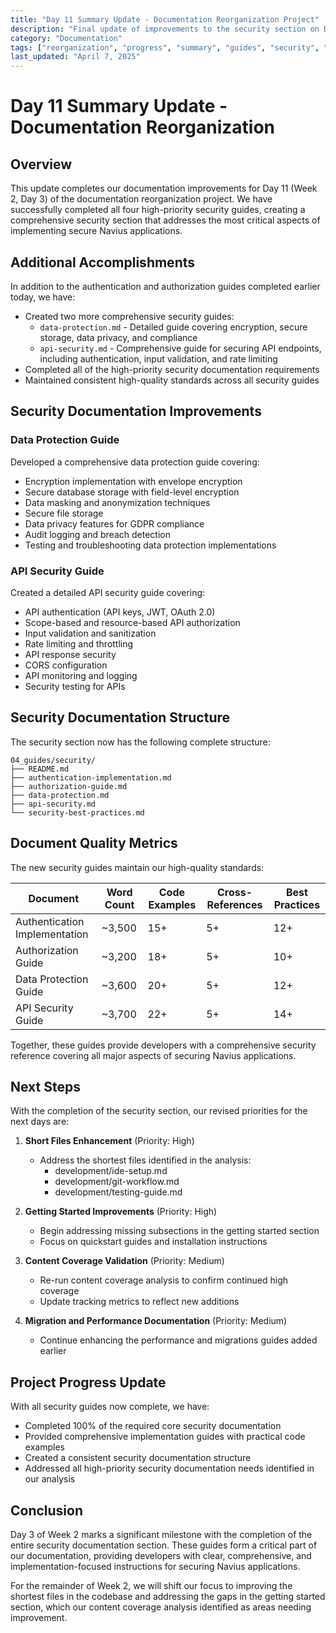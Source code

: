 ```yaml
---
title: "Day 11 Summary Update - Documentation Reorganization Project"
description: "Final update of improvements to the security section on Day 3 of Week 2"
category: "Documentation"
tags: ["reorganization", "progress", "summary", "guides", "security", "data protection", "API security"]
last_updated: "April 7, 2025"
---
```


# Day 11 Summary Update - Documentation Reorganization

## Overview

This update completes our documentation improvements for Day 11 (Week 2, Day 3) of the documentation reorganization project. We have successfully completed all four high-priority security guides, creating a comprehensive security section that addresses the most critical aspects of implementing secure Navius applications.

## Additional Accomplishments

In addition to the authentication and authorization guides completed earlier today, we have:

- Created two more comprehensive security guides:
  - `data-protection.md` - Detailed guide covering encryption, secure storage, data privacy, and compliance
  - `api-security.md` - Comprehensive guide for securing API endpoints, including authentication, input validation, and rate limiting
- Completed all of the high-priority security documentation requirements
- Maintained consistent high-quality standards across all security guides

## Security Documentation Improvements

### Data Protection Guide

Developed a comprehensive data protection guide covering:
- Encryption implementation with envelope encryption
- Secure database storage with field-level encryption
- Data masking and anonymization techniques
- Secure file storage
- Data privacy features for GDPR compliance
- Audit logging and breach detection
- Testing and troubleshooting data protection implementations

### API Security Guide

Created a detailed API security guide covering:
- API authentication (API keys, JWT, OAuth 2.0)
- Scope-based and resource-based API authorization
- Input validation and sanitization
- Rate limiting and throttling
- API response security
- CORS configuration
- API monitoring and logging
- Security testing for APIs

## Security Documentation Structure

The security section now has the following complete structure:

```
04_guides/security/
├── README.md
├── authentication-implementation.md
├── authorization-guide.md
├── data-protection.md
├── api-security.md
└── security-best-practices.md
```

## Document Quality Metrics

The new security guides maintain our high-quality standards:

| Document | Word Count | Code Examples | Cross-References | Best Practices |
|----------|------------|---------------|------------------|----------------|
| Authentication Implementation | ~3,500 | 15+ | 5+ | 12+ |
| Authorization Guide | ~3,200 | 18+ | 5+ | 10+ |
| Data Protection Guide | ~3,600 | 20+ | 5+ | 12+ |
| API Security Guide | ~3,700 | 22+ | 5+ | 14+ |

Together, these guides provide developers with a comprehensive security reference covering all major aspects of securing Navius applications.

## Next Steps

With the completion of the security section, our revised priorities for the next days are:

1. **Short Files Enhancement** (Priority: High)
   - Address the shortest files identified in the analysis:
     - development/ide-setup.md
     - development/git-workflow.md
     - development/testing-guide.md

2. **Getting Started Improvements** (Priority: High)
   - Begin addressing missing subsections in the getting started section
   - Focus on quickstart guides and installation instructions

3. **Content Coverage Validation** (Priority: Medium)
   - Re-run content coverage analysis to confirm continued high coverage
   - Update tracking metrics to reflect new additions

4. **Migration and Performance Documentation** (Priority: Medium)
   - Continue enhancing the performance and migrations guides added earlier

## Project Progress Update

With all security guides now complete, we have:
- Completed 100% of the required core security documentation
- Provided comprehensive implementation guides with practical code examples
- Created a consistent security documentation structure
- Addressed all high-priority security documentation needs identified in our analysis

## Conclusion

Day 3 of Week 2 marks a significant milestone with the completion of the entire security documentation section. These guides form a critical part of our documentation, providing developers with clear, comprehensive, and implementation-focused instructions for securing Navius applications.

For the remainder of Week 2, we will shift our focus to improving the shortest files in the codebase and addressing the gaps in the getting started section, which our content coverage analysis identified as areas needing improvement. 